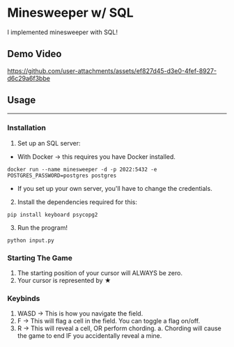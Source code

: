 # Minesweeper w/ SQL

I implemented minesweeper with SQL!

## Demo Video

https://github.com/user-attachments/assets/ef827d45-d3e0-4fef-8927-d6c29a6f3bbe

## Usage
**************
### Installation
1. Set up an SQL server:
  - With Docker -> this requires you have Docker installed.
  ```
  docker run --name minesweeper -d -p 2022:5432 -e POSTGRES_PASSWORD=postgres postgres
  ```
  - If you set up your own server, you'll have to change the credentials.
2. Install the dependencies required for this:
```
pip install keyboard psycopg2
```
3. Run the program!
```
python input.py
```
### Starting The Game
1. The starting position of your cursor will ALWAYS be zero.
2. Your cursor is represented by ★

### Keybinds
1. WASD -> This is how you navigate the field.
2. F -> This will flag a cell in the field. You can toggle a flag on/off.
3. R -> This will reveal a cell, OR perform chording.
  a. Chording will cause the game to end IF you accidentally reveal a mine.
